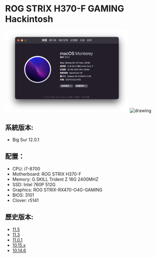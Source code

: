 # ROG STRIX H370-F GAMING Hackintosh

<img src="./Img/001.png" alt="drawing" width="400"/>
<img src="./Img/002.png" alt="drawing" width="400"/>

## 系統版本:
- Big Sur 12.0.1

## 配置：
- CPU: i7-8700
- Motherboard: ROG STRIX H370-F
- Memory: G.SKILL Trident Z 16G 2400MHZ
- SSD: Intel 760P 512G
- Graphics: ROG STRIX-RX470-O4G-GAMING
- BIOS: 3101
- Clover: r5141

## 歷史版本:
- [11.5](https://github.com/ChengYen-Tang/ROG-STRIX-H370-F-GAMING-Hackintosh/tree/16abd792a5ac125c8cf7622d795fe4d28f4e3ee9)
- [11.3](https://github.com/ChengYen-Tang/ROG-STRIX-H370-F-GAMING-Hackintosh/tree/32970aeeb07466b6f9c729df0828c749db921a8e)
- [11.0.1](https://github.com/ChengYen-Tang/ROG-STRIX-H370-F-GAMING-Hackintosh/tree/e4be3b63396227f073562570a2a217fbba8a1b51)
- [10.15.x](https://github.com/ChengYen-Tang/ROG-STRIX-H370-F-GAMING-Hackintosh/tree/4a6dbf9703a9e7387d2796bfa0283a211f32d45f)
- [10.14.6](https://github.com/ChengYen-Tang/ROG-STRIX-H370-F-GAMING-Hackintosh/tree/2c2ffbc8561eb157fc95d8c7d39116bd3a8252b9)
